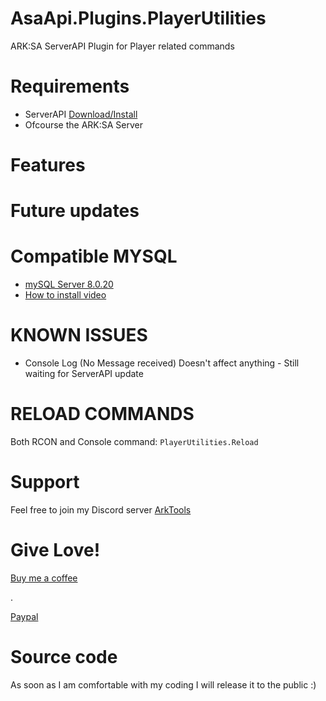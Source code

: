 # AsaApi.Plugins.PlayerUtilities
ARK:SA ServerAPI Plugin for Player related commands

# Requirements
- ServerAPI [Download/Install](https://github.com/ArkServerApi/AsaApi/releases)
- Ofcourse the ARK:SA Server

# Features

# Future updates


# Compatible MYSQL
- [mySQL Server 8.0.20](https://downloads.mysql.com/archives/get/p/25/file/mysql-installer-community-8.0.20.0.msi)
- [How to install video](https://www.youtube.com/watch?v=a4SvklUWmRs)

# KNOWN ISSUES
- Console Log (No Message received)  Doesn't affect anything - Still waiting for ServerAPI update 

# RELOAD COMMANDS​
Both RCON and Console command: `PlayerUtilities.Reload`


# Support
Feel free to join my Discord server [ArkTools](https://discord.gg/q8rPGprjEJ)

# Give Love!
[Buy me a coffee](https://www.buymeacoffee.com/ohmcodes)




.

[Paypal](https://www.paypal.com/donate/?business=8389QZ23QRDPE&no_recurring=0&item_name=Game+Server%2FTools+Community+Donations&currency_code=CAD)

# Source code
As soon as I am comfortable with my coding I will release it to the public :)
